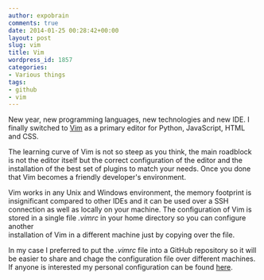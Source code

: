```yaml
---
author: expobrain
comments: true
date: 2014-01-25 00:28:42+00:00
layout: post
slug: vim
title: Vim
wordpress_id: 1857
categories:
- Various things
tags:
- github
- vim
---
```


New year, new programming languages, new technologies and new IDE. I finally switched to [Vim](http://www.vim.org/) as a primary editor for Python, JavaScript, HTML and CSS.                                    

                                                                  

The learning curve of Vim is not so steep as you think, the main roadblock is not the editor itself but the correct configuration of the editor and the installation of the best set of plugins to match your needs. Once you done that Vim becomes a friendly developer's environment.                                 

Vim works in any Unix and Windows environment, the memory footprint is insignificant compared to other IDEs and it can be used over a SSH connection as well as locally on your machine. The configuration of Vim is stored in a single file _.vimrc_ in your home directory so you can configure another  
installation of Vim in a different machine just by copying over the file.

In my case I preferred to put the _.vimrc_ file into a GitHub repository so it will be easier to share and chage the configuration file over different machines. If anyone is interested my personal configuration can be found [here](https://github.com/expobrain/vimrc).         

